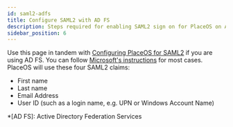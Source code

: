 ```yaml
---
id: saml2-adfs
title: Configure SAML2 with AD FS
description: Steps required for enabling SAML2 sign on for PlaceOS on ADFS
sidebar_position: 6
---
```


Use this page in tandem with [Configuring PlaceOS for SAML2](configure-saml.md) if you are using AD FS.
You can follow [Microsoft's instructions](https://docs.microsoft.com/en-us/windows-server/identity/ad-fs/operations/create-a-relying-party-trust) for most cases. 
PlaceOS will use these four SAML2 claims:

* First name
* Last name
* Email Address
* User ID (such as a login name, e.g. UPN or Windows Account Name)

*[AD FS]: Active Directory Federation Services
